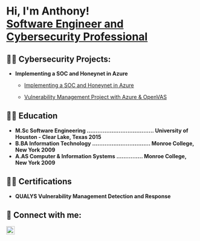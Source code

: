 <h1>Hi, I'm Anthony! <br/><a href="https://github.com/anthonyokeke1">Software Engineer and Cybersecurity Professional </a></h1>

<h2>👨‍💻 Cybersecurity Projects:</h2>

- <b>Implementing a SOC and Honeynet in Azure </b>
  - [Implementing a SOC and Honeynet in Azure](https://github.com/anthonyokeke1/SOC_Honeynet_Azure)
 
  - [Vulnerability Management Project with Azure & OpenVAS](https://github.com/anthonyokeke1/Vulnerability_Management_Azure_-_OpenVAS)

<h2>👨‍💻 Education </h2> 

- <b>M.Sc Software Engineering ......................................      University of Houston - Clear Lake, Texas 2015    </b>
- <b>B.BA Information Technology    ................................. Monroe College, New York 2009  </b>
- <b>A.AS Computer & Information Systems    ............... Monroe College, New York 2009  </b>

<h2>👨‍💻 Certifications </h2>

- <b> QUALYS Vulnerability Management Detection  and Response  </b>


<h2> 🤳 Connect with me:</h2>

[<img align="left" alt="JoshMadakor | LinkedIn" width="22px" src="https://cdn.jsdelivr.net/npm/simple-icons@v3/icons/linkedin.svg" />][linkedin]


[linkedin]: https://www.linkedin.com/in/anthonyokeke1



<!--
**joshmadakor1/joshmadakor1** is a ✨ _special_ ✨ repository because its `README.md` (this file) appears on your GitHub profile.

Here are some ideas to get you started:

- 🔭 I’m currently working on ...
- 🌱 I’m currently learning ...
- 👯 I’m looking to collaborate on ...
- 🤔 I’m looking for help with ...
- 💬 Ask me about ...
- 📫 How to reach me: ...
- 😄 Pronouns: ...
- ⚡ Fun fact: ...
-->
